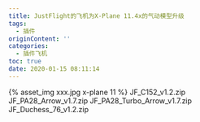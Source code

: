 ```yaml
---
title: JustFlight的飞机为X-Plane 11.4x的气动模型升级
tags:
  - 插件
originContent: ''
categories:
  - 插件飞机
toc: true
date: 2020-01-15 08:11:14
---
```


{% asset_img xxx.jpg x-plane 11 %}
JF_C152_v1.2.zip
JF_PA28_Arrow_v1.7.zip
JF_PA28_Turbo_Arrow_v1.7.zip
JF_Duchess_76_v1.2.zip